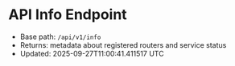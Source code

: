 API Info Endpoint
===================

- Base path: `/api/v1/info`
- Returns: metadata about registered routers and service status
- Updated: 2025-09-27T11:00:41.411517 UTC
